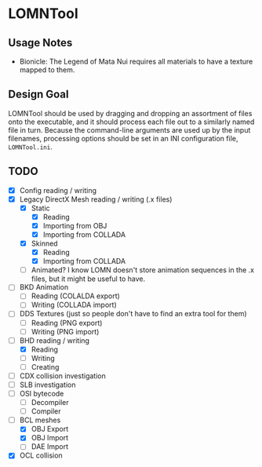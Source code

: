 ﻿LOMNTool
========

Usage Notes
-----------

- Bionicle: The Legend of Mata Nui requires all materials to have a texture mapped to them.

Design Goal
-----------

LOMNTool should be used by dragging and dropping an assortment of files onto the executable, and it should process each file out to a similarly named file in turn. Because the command-line arguments are used up by the input filenames, processing options should be set in an INI configuration file, `LOMNTool.ini`.

TODO
----
 - [X] Config reading / writing
 - [X] Legacy DirectX Mesh reading / writing (.x files)
   - [X] Static
     - [X] Reading
     - [X] Importing from OBJ
     - [X] Importing from COLLADA
   - [X] Skinned
     - [X] Reading
     - [X] Importing from COLLADA
   - [ ] Animated? I know LOMN doesn't store animation sequences in the .x files, but it might be useful to have.
 - [ ] BKD Animation
   - [ ] Reading (COLALDA export)
   - [ ] Writing (COLLADA import)
 - [ ] DDS Textures (just so people don't have to find an extra tool for them)
   - [ ] Reading (PNG export)
   - [ ] Writing (PNG import)
 - [ ] BHD reading / writing
   - [X] Reading
   - [ ] Writing
   - [ ] Creating
 - [ ] CDX collision investigation
 - [ ] SLB investigation
 - [ ] OSI bytecode
   - [ ] Decompiler
   - [ ] Compiler
 - [ ] BCL meshes
   - [X] OBJ Export
   - [X] OBJ Import
   - [ ] DAE Import
 - [X] OCL collision